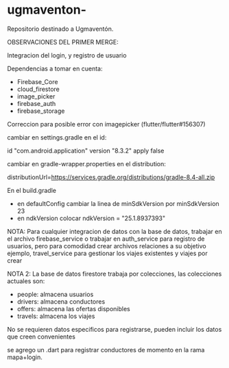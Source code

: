 # ugmaventon-
Repositorio destinado a Ugmaventón.

OBSERVACIONES DEL PRIMER MERGE:

Integracion del login, y registro de usuario

Dependencias a tomar en cuenta:

- Firebase_Core
- cloud_firestore
- image_picker
- firebase_auth
- firebase_storage

Correccion para posible error con imagepicker (flutter/flutter#156307)

cambiar en settings.gradle en el id:

id "com.android.application" version "8.3.2" apply false

cambiar en gradle-wrapper.properties en el distribution:

distributionUrl=https://services.gradle.org/distributions/gradle-8.4-all.zip

En el build.gradle

- en defaultConfig cambiar la linea de minSdkVersion por
minSdkVersion 23
- en ndkVersion colocar
ndkVersion = "25.1.8937393"

NOTA: Para cualquier integracion de datos con la base de datos, trabajar en el archivo firebase_service o trabajar en auth_service para registro de usuarios, pero para comodidad crear archivos relaciones a su objetivo ejemplo, travel_service para gestionar los viajes existentes y viajes por crear

NOTA 2: La base de datos firestore trabaja por colecciones, las colecciones actuales son:

- people: almacena usuarios
- drivers: almacena conductores
- offers: almacena las ofertas disponibles
- travels: almacena los viajes

No se requieren datos especificos para registrarse, pueden incluir los datos que creen convenientes

se agrego un .dart para registrar conductores de momento en la rama mapa+login.
